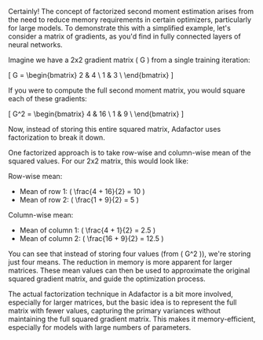 Certainly! The concept of factorized second moment estimation arises from the need to reduce memory requirements in certain optimizers, particularly for large models. To demonstrate this with a simplified example, let's consider a matrix of gradients, as you'd find in fully connected layers of neural networks.

Imagine we have a 2x2 gradient matrix \( G \) from a single training iteration:

\[
G =
\begin{bmatrix}
2 & 4 \\
1 & 3 \\
\end{bmatrix}
\]

If you were to compute the full second moment matrix, you would square each of these gradients:

\[
G^2 =
\begin{bmatrix}
4 & 16 \\
1 & 9 \\
\end{bmatrix}
\]

Now, instead of storing this entire squared matrix, Adafactor uses factorization to break it down.

One factorized approach is to take row-wise and column-wise mean of the squared values. For our 2x2 matrix, this would look like:

Row-wise mean:

- Mean of row 1: \( \frac{4 + 16}{2} = 10 \)
- Mean of row 2: \( \frac{1 + 9}{2} = 5 \)

Column-wise mean:

- Mean of column 1: \( \frac{4 + 1}{2} = 2.5 \)
- Mean of column 2: \( \frac{16 + 9}{2} = 12.5 \)

You can see that instead of storing four values (from \( G^2 \)), we're storing just four means. The reduction in memory is more apparent for larger matrices. These mean values can then be used to approximate the original squared gradient matrix, and guide the optimization process.

The actual factorization technique in Adafactor is a bit more involved, especially for larger matrices, but the basic idea is to represent the full matrix with fewer values, capturing the primary variances without maintaining the full squared gradient matrix. This makes it memory-efficient, especially for models with large numbers of parameters.

